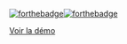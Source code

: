 

[![forthebadge](http://forthebadge.com/images/badges/built-with-love.svg)](http://forthebadge.com)[![forthebadge](https://forthebadge.com/images/badges/contains-17-coffee-cups.svg)](https://forthebadge.com)



[Voir la démo](https://virginiebouvarel.github.io/sass-sandbox/dist/)


